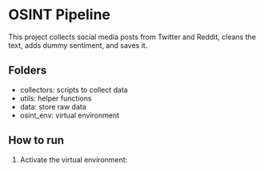 # OSINT Pipeline

This project collects social media posts from Twitter and Reddit, cleans the text, adds dummy sentiment, and saves it.

## Folders

- collectors: scripts to collect data
- utils: helper functions
- data: store raw data
- osint_env: virtual environment

## How to run

1. Activate the virtual environment:
